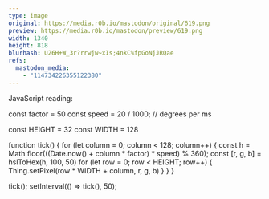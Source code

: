 ```yaml
---
type: image
original: https://media.r0b.io/mastodon/original/619.png
preview: https://media.r0b.io/mastodon/preview/619.png
width: 1340
height: 818
blurhash: U26H+W_3r?rrwjw~xIs;4nkC%fpGoNjJRQae
refs:
  mastodon_media:
    - "114734226355122380"
---
```


JavaScript reading:

const factor = 50
const speed = 20 / 1000; // degrees per ms

const HEIGHT = 32
const WIDTH = 128

function tick() {
	for (let column = 0; column < 128; column++) {
		const h = Math.floor(((Date.now() + column * factor) * speed) % 360);
		const [r, g, b] = hslToHex(h, 100, 50)
		for (let row = 0; row < HEIGHT; row++) {
			Thing.setPixel(row * WIDTH + column, r, g, b)
		}
	}
}

tick();
setInterval(() => tick(), 50);
